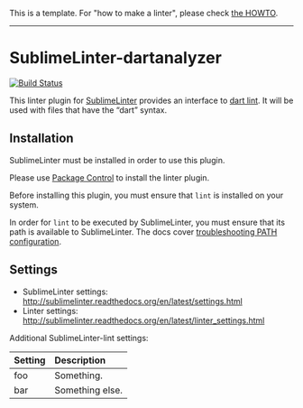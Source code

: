 This is a template. For "how to make a linter", please check [the HOWTO](HOWTO.md).

-----------------------------------------------------------------

SublimeLinter-dartanalyzer
================================

[![Build Status](https://travis-ci.org/SublimeLinter/SublimeLinter-dartanalyzer.svg?branch=master)](https://travis-ci.org/SublimeLinter/SublimeLinter-dartanalyzer)

This linter plugin for [SublimeLinter](https://github.com/SublimeLinter/SublimeLinter) provides an interface to [dart lint](https://pub.dev/packages/linter). It will be used with files that have the “dart” syntax.

## Installation
SublimeLinter must be installed in order to use this plugin.

Please use [Package Control](https://packagecontrol.io) to install the linter plugin.

Before installing this plugin, you must ensure that `lint` is installed on your system.

In order for `lint` to be executed by SublimeLinter, you must ensure that its path is available to SublimeLinter. The docs cover [troubleshooting PATH configuration](http://sublimelinter.readthedocs.io/en/latest/troubleshooting.html#finding-a-linter-executable).

## Settings
- SublimeLinter settings: http://sublimelinter.readthedocs.org/en/latest/settings.html
- Linter settings: http://sublimelinter.readthedocs.org/en/latest/linter_settings.html

Additional SublimeLinter-lint settings:

|Setting|Description    |
|:------|:--------------|
|foo    |Something.     |
|bar    |Something else.|
